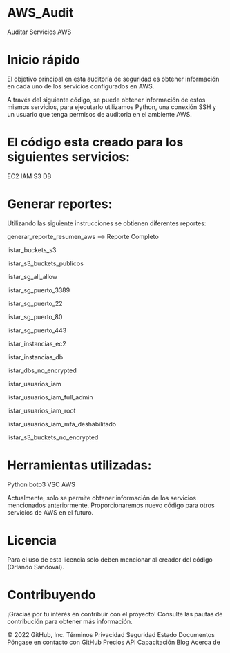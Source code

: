 # AWS_Audit
Auditar Servicios AWS


# Inicio rápido

El objetivo principal en esta auditoría de seguridad es obtener información en cada uno de los servicios configurados en AWS.

A través del siguiente código, se puede obtener información de estos mismos servicios, para ejecutarlo utilizamos Python, una conexión SSH y un usuario que tenga permisos de auditoria en el ambiente AWS.

# El código esta creado para los siguientes servicios:
EC2
IAM
S3
DB

# Generar reportes:
Utilizando las siguiente instrucciones se obtienen diferentes reportes:

generar_reporte_resumen_aws --> Reporte Completo

listar_buckets_s3

listar_s3_buckets_publicos

listar_sg_all_allow

listar_sg_puerto_3389

listar_sg_puerto_22

listar_sg_puerto_80

listar_sg_puerto_443

listar_instancias_ec2

listar_instancias_db

listar_dbs_no_encrypted

listar_usuarios_iam

listar_usuarios_iam_full_admin

listar_usuarios_iam_root

listar_usuarios_iam_mfa_deshabilitado

listar_s3_buckets_no_encrypted

# Herramientas utilizadas:
Python
boto3 
VSC
AWS

Actualmente, solo se permite obtener información de los servicios mencionados anteriormente. Proporcionaremos nuevo código para otros servicios de AWS en el futuro.

# Licencia

Para el uso de esta licencia solo deben mencionar al creador del código (Orlando Sandoval).

# Contribuyendo

¡Gracias por tu interés en contribuir con el proyecto! Consulte las pautas de contribución para obtener más información.

© 2022 GitHub, Inc.
Términos
Privacidad
Seguridad
Estado
Documentos
Póngase en contacto con GitHub
Precios
API
Capacitación
Blog
Acerca de
